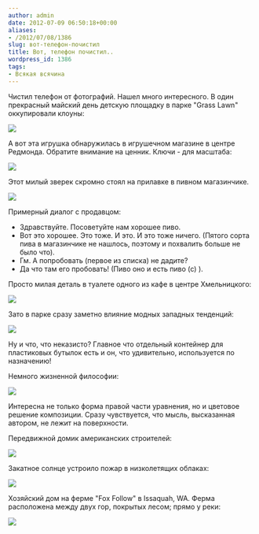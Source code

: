 ```yaml
---
author: admin
date: 2012-07-09 06:50:18+00:00
aliases:
- /2012/07/08/1386
slug: вот-телефон-почистил
title: Вот, телефон почистил..
wordpress_id: 1386
tags:
- Всякая всячина
---
```


Чистил телефон от фотографий. Нашел много интересного. В один прекрасный майский день детскую площадку в парке "Grass Lawn" оккупировали клоуны:

[![](/2012/07/clowns_at_grass_lawn-300x210.jpg)](/2012/07/clowns_at_grass_lawn.jpg)

<!--more-->А вот эта игрушка обнаружилась в игрушечном магазине в центре Редмонда. Обратите внимание на ценник. Ключи - для масштаба:

[![](/2012/07/toy-266x300.jpg)](/2012/07/toy.jpg)

Этот милый зверек скромно стоял на прилавке в пивном магазинчике.

[![](/2012/07/day_na_pivo-236x300.jpg)](/2012/07/day_na_pivo.jpg)

Примерный диалог с продавцом:
- Здравствуйте. Посоветуйте нам хорошее пиво.
- Вот это хорошее. Это тоже. И это. И это тоже ничего. (Пятого сорта пива в магазинчике не нашлось, поэтому и похвалить больше не было что).
- Гм. А попробовать (первое из списка) не дадите?
- Да что там его пробовать! (Пиво оно и есть пиво (с) ).

Просто милая деталь в туалете одного из кафе в центре Хмельницкого:

[![](/2012/07/sink-221x300.jpg)](/2012/07/sink.jpg)

Зато в парке сразу заметно влияние модных западных тенденций:

[![](/2012/07/recycling-300x220.jpg)](/2012/07/recycling.jpg)

Ну и что, что неказисто? Главное что отдельный контейнер для пластиковых бутылок есть и он, что удивительно, используется по назначению!

Немного жизненной философии:

[![](/2012/07/taras_plus_tanya-300x225.jpg)](/2012/07/taras_plus_tanya.jpg)

Интересна не только форма правой части уравнения, но и цветовое решение композиции. Сразу чувствуется, что мысль, высказанная автором, не лежит на поверхности.

Передвижной домик американских строителей:

[![](/2012/07/temp_housing-300x189.jpg)](/2012/07/temp_housing.jpg)

Закатное солнце устроило пожар в низколетящих облаках:

[![](/2012/07/sunset_fire-300x225.jpg)](/2012/07/sunset_fire.jpg)

Хозяйский дом на ферме "Fox Follow" в Issaquah, WA. Ферма расположена между двух гор, покрытых лесом; прямо у реки:

[![](/2012/07/fox_hollow_farm_house-300x225.jpg)](/2012/07/fox_hollow_farm_house.jpg)
